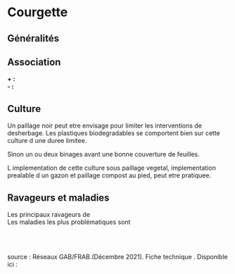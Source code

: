 # Courgette

## Généralités  


## Association  

**+ :**     
**- :** 

## Culture  

Un paillage noir peut etre envisage pour limiter les interventions de desherbage. Les plastiques biodegradables se comportent bien sur cette culture d une duree limitee.  

Sinon un ou deux binages avant une bonne couverture de feuilles.  

L implementation de cette culture sous paillage vegetal, implementation prealable d un gazon et paillage compost au pied, peut etre pratiquee.

## Ravageurs et maladies  

Les principaux ravageurs de   
Les maladies les plus problématiques sont
  
<br>  
<br>
      
source : Réseaux GAB/FRAB.(Décembre 2021). Fiche technique . Disponible ici : 



